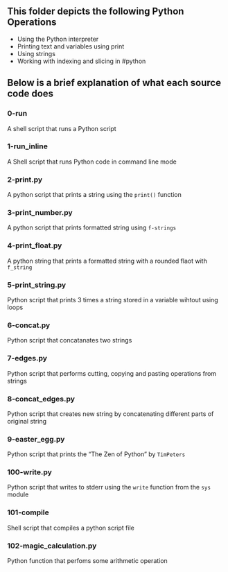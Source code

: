 ## This folder depicts the following Python Operations
- Using the Python interpreter
- Printing text and variables using print
- Using strings
- Working with indexing and slicing in #python

## Below is a brief explanation of what each source code does
### 0-run
A shell script that runs a Python script

### 1-run_inline
A Shell script that runs Python code in command line mode

### 2-print.py
A python script that prints a string using the `print()` function

### 3-print_number.py
A python script that prints formatted string using `f-strings`

### 4-print_float.py
A python string that prints a formatted string with a rounded flaot with `f_string`

### 5-print_string.py
Python script that prints 3 times a string stored in a variable wihtout using loops

### 6-concat.py
Python script that concatanates two strings

### 7-edges.py
Python script that performs cutting, copying and pasting operations from strings

### 8-concat_edges.py
Python script that creates new string by concatenating different parts of original string

### 9-easter_egg.py
Python script that prints the “The Zen of Python” by `TimPeters`

### 100-write.py
Python script that writes to stderr using the `write` function from the `sys` module

### 101-compile
Shell script that compiles a python script file

### 102-magic_calculation.py
Python function that perfoms some arithmetic operation
